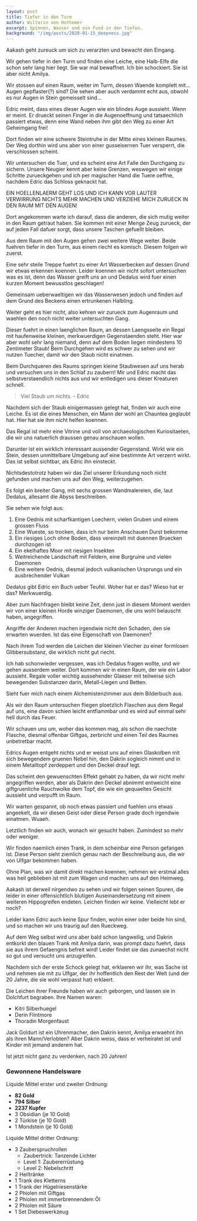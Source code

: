 ```yaml
---
layout: post
title: Tiefer in den Turm
author: Wiltorin von Hothemer
excerpt: Spinnen, Wasser und ein Fund in den Tiefen.
background: "/img/posts/2020-01-15_deepness.jpg"
---
```


Aakash geht zureuck um sich zu verarzten und bewacht den Eingang.

Wir gehen tiefer in den Turm und finden eine Leiche, eine Halb-Elfe die schon
sehr lang hier liegt. Sie war mal bewaffnet. Ich bin schockiert. Sie ist aber
nicht Amilya.

Wir stossen auf einen Raum, weiter im Turm, dessen Waende komplett mit...
Augen gepflaster(?) sind? Die sehen aber auch verdammt echt aus, obwohl es
nur Augen in Stein gemeisselt sind...

Edric meint, dass eines dieser Augen wie ein blindes Auge aussieht. Wenn er
meint. Er drueckt seinen Finger in die Augenoeffnung und tatsaechlich
passiert etwas, denn eine Wand neben ihm gibt den Weg zu einer Art Geheimgang
frei!

Dort finden wir eine schwere Steintruhe in der Mitte eines kleinen Raumes.
Der Weg dorthin wird uns aber von einer gusseisernen Tuer versperrt, die
verschlossen scheint.

Wir untersuchen die Tuer, und es scheint eine Art Falle den Durchgang zu
sichern. Unsere Neugier kennt aber keine Grenzen, weswegen wir einige
Schritte zurueckgehen und ich per magischer Hand die Tuere oeffne, nachdem
Edric das Schloss geknackt hat.

EIN HOELLENLAERM GEHT LOS UND ICH KANN VOR LAUTER VERWIRRUNG NICHTS MEHR
MACHEN UND VERZIEHE MICH ZURUECK IN DEN RAUM MIT DEN AUGEN!

Dort angekommen warte ich darauf, dass die anderen, die sich mutig weiter in
den Raum getraut haben. Sie kommen mit einer Menge Zeug zurueck, der auf
jeden Fall dafuer sorgt, dass unsere Taschen gefuellt bleiben.

Aus dem Raum mit den Augen gehen zwei weitere Wege weiter. Beide fuehren
tiefer in den Turm, aus einem riecht es komisch. Diesem folgen wir zuerst.

Eine sehr steile Treppe fuehrt zu einer Art Wasserbecken auf dessen Grund wir
etwas erkennen koennen. Leider koennen wir nicht sofort untersuchen was es
ist, denn das Wasser greift uns an und Dedalus wird fuer einen kurzen Moment
bewusstlos geschlagen!

Gemeinsam ueberwaeltigen wir das Wasserwesen jedoch und finden auf dem Grund
des Beckens einen ertrunkenen Halbling.

Weiter geht es hier nicht, also kehren wir zurueck zum Augenraum und waehlen
den noch nicht weiter untersuchten Gang.

Dieser fuehrt in einen laenglichen Raum, an dessen Laengsseite ein Regal mit
haufenweise kleinen, merkwuerdigen Gegenstaenden steht. Hier war aber wohl
sehr lang niemand, denn auf dem Boden liegen mindestens 10 Zentimeter Staub!
Beim Durchgehen wird es schwer zu sehen und wir nutzen Tuecher, damit wir den
Staub nicht einatmen.

Beim Durchqueren des Raums springen kleine Staubwesen auf uns herab und
versuchen uns in den Schlaf zu zaubern! Mir und Edric macht das
selbstverstaendlich nichts aus und wir entledigen uns dieser Kreaturen
schnell.

> Viel Staub um nichts. - Edric

Nachdem sich der Staub einigermassen gelegt hat, finden wir auch eine Leiche.
Es ist die eines Menschen, ein Mann der wohl an Chauntea geglaubt hat. Hier
hat sie ihm nicht helfen koennen.

Das Regal ist mehr eine Vitrine und voll von archaeologischen Kuriositaeten,
die wir uns natuerlich draussen genau anschauen wollen.

Darunter ist ein wirklich interessant aussender Gegenstand. Wirkt wie ein
Stein, dessen unmittelbare Umgebung auf eine bestimmte Art verzerrt wirkt.
Das ist selbst sichtbar, als Edric ihn einsteckt.

Nichtsdestotrotz haben wir das Ziel unserer Erkundung noch nicht gefunden und
machen uns auf den Weg, weiterzugehen.

Es folgt ein breiter Gang, mit sechs grossen Wandmalereien, die, laut Dedalus, allesamt die Abyss beschreiben.

Sie sehen wie folgt aus:

1. Eine Oednis mit scharfkantigen Loechern, vielen Gruben und einem grossen Fluss
1. Eine Wueste, so trocken, dass ich nur beim Anschauen Durst bekomme
1. Ein riesiges Loch ohne Boden, dass vereinzelt mit duennen Bruecken durchzogen ist
1. Ein ekelhaftes Moor mit riesigen Insekten
1. Weitreichende Landschaft mit Feldern, eine Burgruine und vielen Daemonen
1. Eine weitere Oednis, diesmal jedoch vulkanischen Ursprungs und ein ausbrechender Vulkan

Dedalus gibt Edric ein Buch ueber Teufel. Woher hat er das? Wieso hat er das? Merkwuerdig.

Aber zum Nachfragen bleibt keine Zeit, denn just in diesem Moment werden wir
von einer kleinen Horde winziger Daemonen, die uns wohl belauscht haben,
angegriffen.

Angriffe der Anderen machen irgendwie nicht den Schaden, den sie erwarten
wuerden. Ist das eine Eigenschaft von Daemonen?

Nach ihrem Tod werden die Leichen der kleinen Viecher zu einer formlosen
Glibbersubstanz, die wirklich nicht gut riecht.

Ich hab schonwieder vergessen, was ich Dedalus fragen wollte, und wir gehen
ausserdem weiter. Dort kommen wir in einen Raum, der wie ein Labor aussieht.
Regale voller wichtig aussehender Glaeser mit teilweise sich bewegenden
Substanzen darin, Metall-Liegen und Betten.

Sieht fuer mich nach einem Alchemistenzimmer aus dem Bilderbuch aus.

Als wir den Raum untersuchen fliegen ploetzlich Flaschen aus dem Regal auf
uns, eine davon schien leicht entflammbar und es wird auf einmal sehr hell
durch das Feuer.

Wir schauen uns um, woher das kommen mag, als schon die naechste Flasche,
diesmal offenbar Giftgas, zerbricht und einen Teil des Raumes unbetretbar
macht.

Edrics Augen entgeht nichts und er weisst uns auf einen Glaskolben mit sich
bewegendem gruenen Nebel hin, den Dakrin sogleich nimmt und in einem
Metalltopf zerdeppert und den Deckel drauf legt.

Das scheint den gewuenschten Effekt gehabt zu haben, da wir nicht mehr
angegriffen werden, aber als Dakrin den Deckel abnimmt entweicht eine
giftgruenliche Rauchwolke dem Topf, die wie ein gequaeltes Gesicht aussieht
und verpufft im Raum.

Wir warten gespannt, ob noch etwas passiert und fuehlen uns etwas angeekelt,
da wir diesen Geist oder diese Person grade doch irgendwie einatmen. Wuaeh.

Letztlich finden wir auch, wonach wir gesucht haben. Zumindest so mehr oder weniger.

Wir finden naemlich einen Trank, in dem scheinbar eine Person gefangen ist.
Diese Person sieht ziemlich genau nach der Beschreibung aus, die wir von
Ulfgar bekommen haben.

Ohne Plan, was wir damit direkt machen koennen, nehmen wir erstmal alles was
heil geblieben ist mit zum Wagen und machen uns auf den Heimweg.

Aakash ist derweil nirgendwo zu sehen und wir folgen seinen Spuren, die
leider in einer offensichtlich blutigen Auseinandersetzung mit einem weiteren
Hippogreifen endeten. Leichen finden wir keine. Vielleicht lebt er noch?

Leider kann Edric auch keine Spur finden, wohin einer oder beide hin sind,
und so machen wir uns traurig auf den Rueckweg.

Auf dem Weg selbst wird uns aber bald schon langweilig, und Dakrin entkorkt
den blauen Trank mit Amilya darin, was prompt dazu fuehrt, dass sie aus ihrem
Gefaengnis befreit wird! Leider findet sie das zunaechst nicht so gut und
versucht uns anzugreifen.

Nachdem sich der erste Schock gelegt hat, erklaeren wir ihr, was Sache ist
und nehmen sie mit zu Ulfgar, der ihr hoffentlich den Rest der Welt (und der
20 Jahre, die sie wohl verpasst hat) erklaert.

Die Leichen ihrer Freunde haben wir auch geborgen, und lassen sie in Dolchfurt begraben. Ihre Namen waren:

- Kitri Silberhuegel
- Derin Flintmore
- Thoradin Morgenfaust

Jack Goldurt ist ein Uhrenmacher, den Dakrin kennt, Amilya erwaehnt ihn als
ihren Mann/Verlobten? Aber Dakrin weiss, dass er verheiratet ist und Kinder
mit jemand anderem hat.

Ist jetzt nicht ganz zu verdenken, nach 20 Jahren!

### Gewonnene Handelsware

Liquide Mittel erster und zweiter Ordnung:
- **82 Gold**
- **794 Silber**
- **2237 Kupfer**
- 3 Obsidian (je 10 Gold)
- 2 Türkise (je 10 Gold)
- 1 Mondstein (je 10 Gold)

Liquide Mittel dritter Ordnung:
- 3 Zauberspruchrollen
  - Zaubertrick: Tanzende Lichter
  - Level 1: Zaubererrüstung
  - Level 2: Nebelschritt
- 2 Heiltränke
- 1 Trank des Kletterns
- 1 Trank der Hügelriesenstärke
- 2 Phiolen mit Giftgas
- 2 Phiolen mit immerbrennendem Öl
- 2 Phiolen mit Säure
- 1 Set Diebeswerkzeug

<script>
(function() {
  function strikethrough(){
    document.body.innerHTML = document.body.innerHTML.replace(
      /\~\~(.+?)\~\~/gim,
      '<del>$1</del>'
    );
  }
  strikethrough();
})();
</script>
